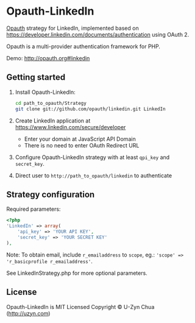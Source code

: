 Opauth-LinkedIn
=============
[Opauth][1] strategy for LinkedIn, implemented based on https://developer.linkedin.com/documents/authentication using OAuth 2.

Opauth is a multi-provider authentication framework for PHP.

Demo: http://opauth.org#linkedin

Getting started
----------------
1. Install Opauth-LinkedIn:
   ```bash
   cd path_to_opauth/Strategy
   git clone git://github.com/opauth/linkedin.git LinkedIn
   ```

2. Create LinkedIn application at https://www.linkedin.com/secure/developer
   - Enter your domain at JavaScript API Domain
   - There is no need to enter OAuth Redirect URL

3. Configure Opauth-LinkedIn strategy with at least `qpi_key` and `secret_key`.

4. Direct user to `http://path_to_opauth/linkedin` to authenticate

Strategy configuration
----------------------
Required parameters:

```php
<?php
'LinkedIn' => array(
	'api_key' => 'YOUR API KEY',
	'secret_key' => 'YOUR SECRET KEY'
),
```

Note: To obtain email, include `r_emailaddress` to `scope`, eg.: `'scope' => 'r_basicprofile r_emailaddress'`.

See LinkedInStrategy.php for more optional parameters.


License
---------
Opauth-LinkedIn is MIT Licensed
Copyright © U-Zyn Chua (http://uzyn.com)

[1]: https://github.com/uzyn/opauth
